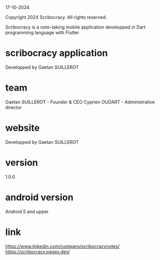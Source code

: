 17-10-2024

Copyright 2024 Scribocracy. All rights reserved.

Scribocracy is a note-taking mobile application developped in Dart programming language with Flutter

# scribocracy application
Developped by Gaetan SUILLEROT

# team
Gaetan SUILLEROT - Founder & CEO
Cyprien OUDART - Administrative director

# website
Developped by Gaetan SUILLEROT

# version
1.0.0

# android version
Android 5 and upper

# link
https://www.linkedin.com/company/scribocracynotes/
https://scribocracy.pages.dev/